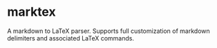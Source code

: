 marktex
=======

A markdown to LaTeX parser. Supports full customization of markdown delimiters and associated LaTeX commands.
